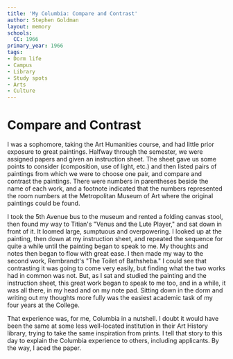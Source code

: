 ```yaml
---
title: 'My Columbia: Compare and Contrast'
author: Stephen Goldman
layout: memory
schools:
  CC: 1966
primary_year: 1966
tags:
- Dorm life
- Campus
- Library
- Study spots
- Arts
- Culture
---
```

# Compare and Contrast

I was a sophomore, taking the Art Humanities course, and had little prior exposure to great paintings.  Halfway through the semester, we were assigned papers and given an instruction sheet.  The sheet gave us some points to consider (composition, use of light, etc.) and then listed pairs of paintings from which we were to choose one pair, and compare and contrast the paintings.  There were numbers in parentheses beside the name of each work, and a footnote indicated that the numbers represented the room numbers at the Metropolitan Museum of Art where the original paintings could be found.

I took the 5th Avenue bus to the museum and rented a folding canvas stool, then found my way to Titian's "Venus and the Lute Player," and sat down in front of it.  It loomed large, sumptuous and overpowering.  I looked up at the painting, then down at my instruction sheet, and repeated the sequence for quite a while until the painting began to speak to me.  My thoughts and notes then began to flow with great ease.  I then made my way to the second work, Rembrandt's "The Toilet of Bathsheba."  I could see that contrasting it was going to come very easily, but finding what the two works had in common was not.  But, as I sat and studied the painting and the instruction sheet, this great work began to speak to me too, and in a while, it was all there, in my head and on my note pad.  Sitting down in the dorm and writing out my thoughts more fully was the easiest academic task of my four years at the College.

That experience was, for me, Columbia in a nutshell.  I doubt it would have been the same at some less well-located institution in their Art History library, trying to take the same inspiration from prints.  I tell that story to this day to explain the Columbia experience to others, including applicants.  By the way, I aced the paper.
